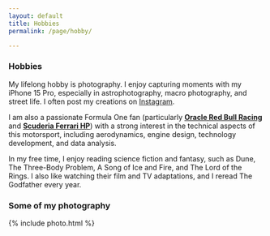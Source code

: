 ```yaml
---
layout: default
title: Hobbies
permalink: /page/hobby/

---
```


### Hobbies


My lifelong hobby is photography. I enjoy capturing moments with my iPhone 15 Pro, especially in astrophotography, macro photography, and street life. I often post my creations on [Instagram](https://www.instagram.com/quanghuy0497/).

I am also a passionate Formula One fan (particularly [**Oracle Red Bull Racing**](https://www.redbullracing.com/int-en) and [**Scuderia Ferrari HP**](https://www.ferrari.com/en-EN/formula1)) with a strong interest in the technical aspects of this motorsport, including aerodynamics, engine design, technology development, and data analysis.

In my free time, I enjoy reading science fiction and fantasy, such as Dune, The Three-Body Problem, A Song of Ice and Fire, and The Lord of the Rings. I also like watching their film and TV adaptations, and I reread The Godfather every year.

### Some of my photography

{% include photo.html %}